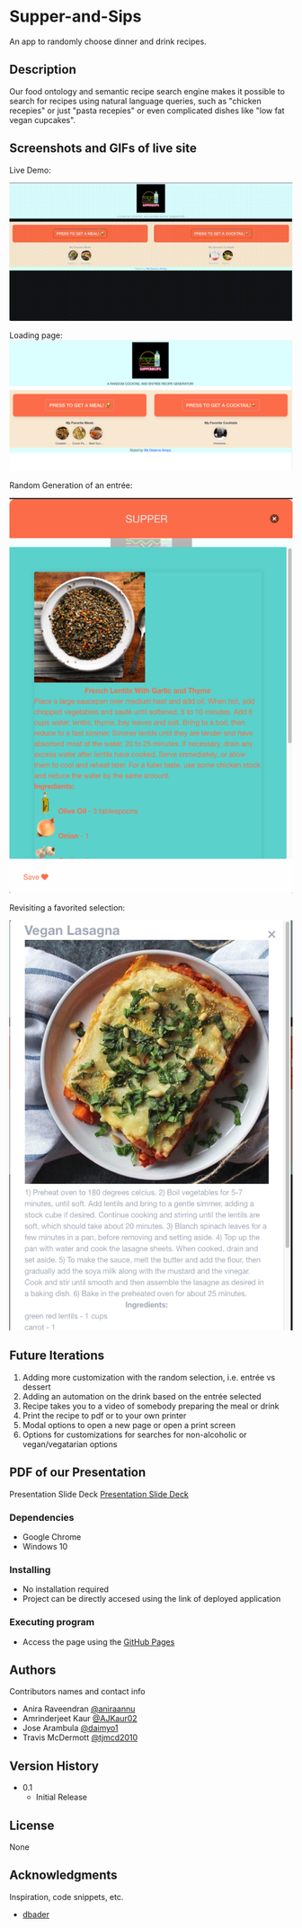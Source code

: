 # Supper-and-Sips
An app to randomly choose dinner and drink recipes.

## Description
Our food ontology and semantic recipe search engine makes it possible to search for recipes using natural language queries, such as "chicken recepies" or just "pasta recepies" or even complicated dishes like "low fat vegan cupcakes".

## Screenshots and GIFs of live site

Live Demo:

![Live Demo](assets/images/Sips%20Demo.gif)

Loading page: 
![Live View](assets/images/final-view.png)


Random Generation of an entrée:

![Random Generation](/assets/images/get-random-meal.png)


Revisiting a favorited selection:

![View Favorite](/assets/images/view-favorite.png)

## Future Iterations
1. Adding more customization with the random selection, i.e. entrée vs dessert
2. Adding an automation on the drink based on the entrée selected
3. Recipe takes you to a video of somebody preparing the meal or drink
4. Print the recipe to pdf or to your own printer
5. Modal options to open a new page or open a print screen
6. Options for customizations for searches for non-alcoholic or vegan/vegatarian options

## PDF of our Presentation

Presentation Slide Deck
[Presentation Slide Deck](https://github.com/tjmcd2010/Supper-and-Sips/blob/main/assets/images/Supper%20and%20Sips%20Presentation%20-%20We%20Deserve%20Arrays.pdf)

### Dependencies

* Google Chrome
* Windows 10

### Installing

* No installation required
* Project can be directly accesed using the link of deployed application

### Executing program

* Access the page using the [GitHub Pages](https://tjmcd2010.github.io/Supper-and-Sips/)



## Authors

Contributors names and contact info

* Anira Raveendran
[@aniraannu](https://github.com/aniraannu)
* Amrinderjeet Kaur
[@AJKaur02](https://github.com/AJKaur02)
* Jose Arambula
[@daimyo1](https://github.com/daimyo1)
* Travis McDermott
[@tjmcd2010](https://github.com/tjmcd2010)

## Version History

* 0.1
    * Initial Release

## License

None

## Acknowledgments

Inspiration, code snippets, etc.
* [dbader](https://github.com/dbader/readme-template)
